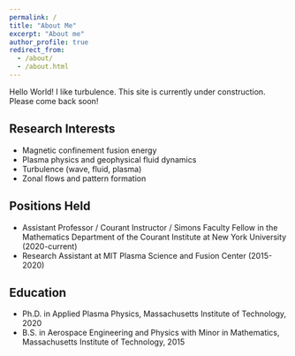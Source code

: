 ```yaml
---
permalink: /
title: "About Me"
excerpt: "About me"
author_profile: true
redirect_from: 
  - /about/
  - /about.html
---
```


Hello World! I like turbulence. This site is currently under construction. Please come back soon!

## Research Interests
* Magnetic confinement fusion energy
* Plasma physics and geophysical fluid dynamics
* Turbulence (wave, fluid, plasma)
* Zonal flows and pattern formation

## Positions Held
* Assistant Professor / Courant Instructor / Simons Faculty Fellow in the Mathematics Department of the Courant Institute at New York University (2020-current)
* Research Assistant at MIT Plasma Science and Fusion Center (2015-2020)

## Education
* Ph.D. in Applied Plasma Physics, Massachusetts Institute of Technology, 2020
* B.S. in Aerospace Engineering and Physics with Minor in Mathematics, Massachusetts Institute of Technology, 2015

